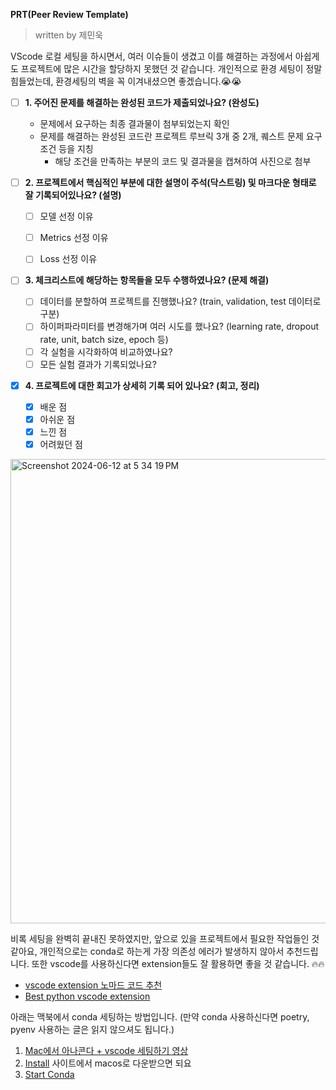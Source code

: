 **PRT(Peer Review Template)**
> written by 제민욱 

VScode 로컬 세팅을 하시면서, 여러 이슈들이 생겼고 이를 해결하는 과정에서 아쉽게도 프로젝트에 많은 시간을 할당하지 못했던 것 같습니다.
개인적으로 환경 세팅이 정말 힘들었는데, 환경세팅의 벽을 꼭 이겨내셨으면 좋겠습니다.😭😭

- [ ]  **1. 주어진 문제를 해결하는 완성된 코드가 제출되었나요? (완성도)**
    - 문제에서 요구하는 최종 결과물이 첨부되었는지 확인
    - 문제를 해결하는 완성된 코드란 프로젝트 루브릭 3개 중 2개, 
    퀘스트 문제 요구조건 등을 지칭
        - 해당 조건을 만족하는 부분의 코드 및 결과물을 캡쳐하여 사진으로 첨부


- [ ]  **2. 프로젝트에서 핵심적인 부분에 대한 설명이 주석(닥스트링) 및 마크다운 형태로 잘 기록되어있나요? (설명)**
    - [ ]  모델 선정 이유
    - [ ]  Metrics 선정 이유
    - [ ]  Loss 선정 이유


- [ ]  **3. 체크리스트에 해당하는 항목들을 모두 수행하였나요? (문제 해결)**
    - [ ]  데이터를 분할하여 프로젝트를 진행했나요? (train, validation, test 데이터로 구분)
    - [ ]  하이퍼파라미터를 변경해가며 여러 시도를 했나요? (learning rate, dropout rate, unit, batch size, epoch 등)
    - [ ]  각 실험을 시각화하여 비교하였나요?
    - [ ]  모든 실험 결과가 기록되었나요?

- [x]  **4. 프로젝트에 대한 회고가 상세히 기록 되어 있나요? (회고, 정리)**
    - [x]  배운 점
    - [x]  아쉬운 점
    - [x]  느낀 점
    - [x]  어려웠던 점

<img width="743" alt="Screenshot 2024-06-12 at 5 34 19 PM" src="https://github.com/minkj1992/aiffel/assets/37536298/cbe4a808-7f0c-4691-8711-104b2f02f655">

비록 세팅을 완벽히 끝내진 못하였지만, 앞으로 있을 프로젝트에서 필요한 작업들인 것 같아요, 개인적으로는 conda로 하는게 가장 의존성 에러가 발생하지 않아서 추천드립니다.
또한 vscode를 사용하신다면 extension들도 잘 활용하면 좋을 것 같습니다. 🔥🔥

- [vscode extension 노마드 코드 추천](https://www.youtube.com/watch?v=ya78lQi5vVI)
- [Best python vscode extension](https://dev.to/bobbyiliev/7-best-vs-code-extensions-for-python-developers-4e9d)

아래는 맥북에서 conda 세팅하는 방법입니다. (만약 conda 사용하신다면 poetry, pyenv 사용하는 글은 읽지 않으셔도 됩니다.)

1. [Mac에서 아나콘다 + vscode 세팅하기 영상](https://www.youtube.com/watch?v=0Hhqf8L-b_0)
2. [Install](https://docs.conda.io/projects/conda/en/stable/) 사이트에서 macos로 다운받으면 되요
3. [Start Conda](https://docs.conda.io/projects/conda/en/stable/user-guide/getting-started.html)
